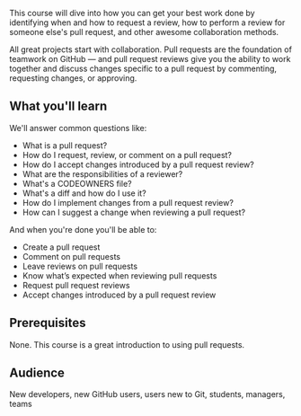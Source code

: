 This course will dive into how you can get your best work done by identifying when and how to request a review, how to perform a review for someone else's pull request, and other awesome collaboration methods.

All great projects start with collaboration. Pull requests are the foundation of teamwork on GitHub — and pull request reviews give you the ability to work together and discuss changes specific to a pull request by commenting, requesting changes, or approving.

## What you'll learn

We'll answer common questions like:
- What is a pull request?
- How do I request, review, or comment on a pull request?
- How do I accept changes introduced by a pull request review?
- What are the responsibilities of a reviewer?
- What's a CODEOWNERS file?
- What's a diff and how do I use it?
- How do I implement changes from a pull request review?
- How can I suggest a change when reviewing a pull request?

And when you're done you'll be able to:
- Create a pull request
- Comment on pull requests
- Leave reviews on pull requests
- Know what’s expected when reviewing pull requests
- Request pull request reviews
- Accept changes introduced by a pull request review


## Prerequisites
None. This course is a great introduction to using pull requests.

## Audience

New developers, new GitHub users, users new to Git, students, managers, teams
